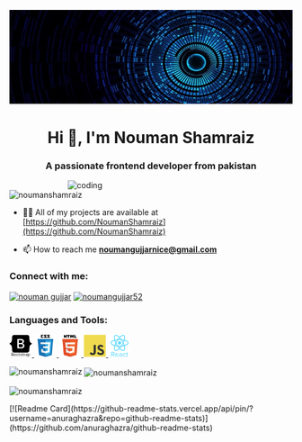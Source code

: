 
![logo](https://github.com/NoumanShamraiz/MyProfile/blob/main/Capture.JPG)
<h1 align="center">Hi 👋, I'm Nouman Shamraiz</h1>
<h3 align="center">A passionate frontend developer from pakistan</h3>
<img align="right" alt="coding" width="400" src="https://user-images.githubusercontent.com/55389276/140866485-8fb1c876-9a8f-4d6a-98dc-08c4981eaf70.gif">
<p align="left"> <img src="https://komarev.com/ghpvc/?username=noumanshamraiz&label=Profile%20views&color=0e75b6&style=flat" alt="noumanshamraiz" /> </p>

- 👨‍💻 All of my projects are available at [https://github.com/NoumanShamraiz](https://github.com/NoumanShamraiz)

- 📫 How to reach me **noumangujjarnice@gmail.com**

<h3 align="left">Connect with me:</h3>
<p align="left">
<a href="https://fb.com/nouman gujjar" target="blank"><img align="center" src="https://raw.githubusercontent.com/rahuldkjain/github-profile-readme-generator/master/src/images/icons/Social/facebook.svg" alt="nouman gujjar" height="30" width="40" /></a>
<a href="https://instagram.com/noumangujjar52" target="blank"><img align="center" src="https://raw.githubusercontent.com/rahuldkjain/github-profile-readme-generator/master/src/images/icons/Social/instagram.svg" alt="noumangujjar52" height="30" width="40" /></a>
</p>

<h3 align="left">Languages and Tools:</h3>
<p align="left"> <a href="https://getbootstrap.com" target="_blank" rel="noreferrer"> <img src="https://raw.githubusercontent.com/devicons/devicon/master/icons/bootstrap/bootstrap-plain-wordmark.svg" alt="bootstrap" width="40" height="40"/> </a> <a href="https://www.w3schools.com/css/" target="_blank" rel="noreferrer"> <img src="https://raw.githubusercontent.com/devicons/devicon/master/icons/css3/css3-original-wordmark.svg" alt="css3" width="40" height="40"/> </a> <a href="https://www.w3.org/html/" target="_blank" rel="noreferrer"> <img src="https://raw.githubusercontent.com/devicons/devicon/master/icons/html5/html5-original-wordmark.svg" alt="html5" width="40" height="40"/> </a> <a href="https://developer.mozilla.org/en-US/docs/Web/JavaScript" target="_blank" rel="noreferrer"> <img src="https://raw.githubusercontent.com/devicons/devicon/master/icons/javascript/javascript-original.svg" alt="javascript" width="40" height="40"/> </a> <a href="https://reactjs.org/" target="_blank" rel="noreferrer"> <img src="https://raw.githubusercontent.com/devicons/devicon/master/icons/react/react-original-wordmark.svg" alt="react" width="40" height="40"/> </a> </p>

<p><img align="left" src="https://github-readme-stats.vercel.app/api/top-langs?username=noumanshamraiz&show_icons=true&locale=en&layout=compact" alt="noumanshamraiz" /></p>

<p>&nbsp;<img align="center" src="https://github-readme-stats.vercel.app/api?username=noumanshamraiz&show_icons=true&locale=en" alt="noumanshamraiz" /></p>

<p><img align="center" src="https://github-readme-streak-stats.herokuapp.com/?user=noumanshamraiz&" alt="noumanshamraiz" /></p>
[![Readme Card](https://github-readme-stats.vercel.app/api/pin/?username=anuraghazra&repo=github-readme-stats)](https://github.com/anuraghazra/github-readme-stats)
